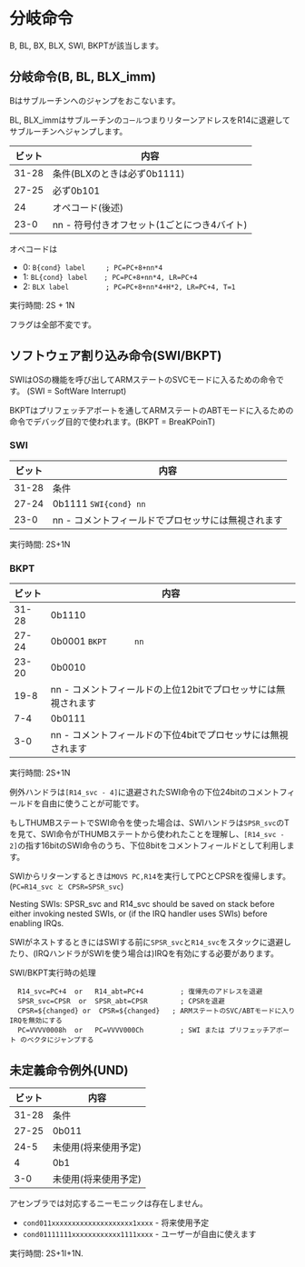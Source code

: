 # 分岐命令

B, BL, BX, BLX, SWI, BKPTが該当します。

## 分岐命令(B, BL, BLX_imm)

Bはサブルーチンへのジャンプをおこないます。

BL, BLX_immはサブルーチンの`コール`つまりリターンアドレスをR14に退避してサブルーチンへジャンプします。

 ビット | 内容
---- | ---- 
31-28 | 条件(BLXのときは必ず0b1111)
27-25 | 必ず0b101
24 | オペコード(後述)
23-0 | nn - 符号付きオフセット(1ごとにつき4バイト)

オペコードは
- 0: `B{cond} label     ; PC=PC+8+nn*4`
- 1: `BL{cond} label    ; PC=PC+8+nn*4, LR=PC+4`
- 2: `BLX label         ; PC=PC+8+nn*4+H*2, LR=PC+4, T=1`

実行時間: 2S + 1N

フラグは全部不変です。

## ソフトウェア割り込み命令(SWI/BKPT)

SWIはOSの機能を呼び出してARMステートのSVCモードに入るための命令です。 (SWI = SoftWare Interrupt)

BKPTはプリフェッチアボートを通してARMステートのABTモードに入るための命令でデバッグ目的で使われます。(BKPT = BreaKPoinT)

### SWI

 ビット | 内容
---- | ---- 
31-28 | 条件
27-24 | 0b1111 `SWI{cond} nn`
23-0 | nn - コメントフィールドでプロセッサには無視されます

実行時間: 2S+1N

### BKPT

 ビット | 内容
---- | ---- 
31-28 | 0b1110
27-24 | 0b0001 `BKPT      nn`
23-20 | 0b0010
19-8 | nn - コメントフィールドの上位12bitでプロセッサには無視されます
7-4 | 0b0111
3-0 | nn - コメントフィールドの下位4bitでプロセッサには無視されます

実行時間: 2S+1N

例外ハンドラは`[R14_svc - 4]`に退避されたSWI命令の下位24bitのコメントフィールドを自由に使うことが可能です。

もしTHUMBステートでSWI命令を使った場合は、SWIハンドラは`SPSR_svc`のTを見て、SWI命令がTHUMBステートから使われたことを理解し、`[R14_svc - 2]`の指す16bitのSWI命令のうち、下位8bitをコメントフィールドとして利用します。

SWIからリターンするときは`MOVS PC,R14`を実行してPCとCPSRを復帰します。(`PC=R14_svc と CPSR=SPSR_svc`)

Nesting SWIs: SPSR_svc and R14_svc should be saved on stack before either invoking nested SWIs, or (if the IRQ handler uses SWIs) before enabling IRQs.

SWIがネストするときにはSWIする前に`SPSR_svc`と`R14_svc`をスタックに退避したり、(IRQハンドラがSWIを使う場合は)IRQを有効にする必要があります。

SWI/BKPT実行時の処理

```
  R14_svc=PC+4  or   R14_abt=PC+4         ; 復帰先のアドレスを退避
  SPSR_svc=CPSR  or  SPSR_abt=CPSR        ; CPSRを退避
  CPSR=${changed} or  CPSR=${changed}   ; ARMステートのSVC/ABTモードに入りIRQを無効にする
  PC=VVVV0008h  or   PC=VVVV000Ch         ; SWI または プリフェッチアボート のベクタにジャンプする
```

## 未定義命令例外(UND)

 ビット | 内容
---- | ---- 
31-28 | 条件
27-25 | 0b011
24-5 | 未使用(将来使用予定)
4 | 0b1
3-0 | 未使用(将来使用予定)

アセンブラでは対応するニーモニックは存在しません。

- `cond011xxxxxxxxxxxxxxxxxxxx1xxxx` - 将来使用予定
- `cond01111111xxxxxxxxxxxx1111xxxx` - ユーザーが自由に使えます

実行時間: 2S+1I+1N.

